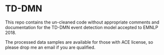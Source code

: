 # TD-DMN

This repo contains the un-cleaned code without appropriate comments 
and documentation for the TD-DMN event detection model accepted to 
EMNLP 2018.  
 
The processed data samples are available for those with ACE license,
so please drop me an email if you are qualified.

